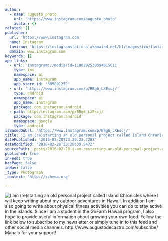 ```yaml
---
author:
  - name: augusto_photo
    url: 'https://www.instagram.com/augusto_photo'
    avatar: {}
related: []
publisher:
  url: 'https://www.instagram.com'
  name: Instagram
  favicon: 'https://instagramstatic-a.akamaihd.net/h1/images/ico/favicon.ico/7cdab0872b15.ico'
  domain: www.instagram.com
keywords: []
app_links:
  - url: 'instagram://media?id=1180202530594015011'
    type: ios
    namespace: ai
    app_name: Instagram
    app_store_id: '389801252'
  - url: 'https://www.instagram.com/p/BBg6_LXEscj/'
    type: android
    namespace: ai
    app_name: Instagram
    package: com.instagram.android
  - path: https/instagram.com/p/BBg6_LXEscj/
    package: com.instagram.android
    namespace: google
    type: android
isBasedOnUrl: 'https://www.instagram.com/p/BBg6_LXEscj/'
title: 'I am (re)starting an old personal project called Island Chronicles where I will keep writing about my outdoor adventures in Hawaii. In addition I am also going to write about physical fitness activities you can do to stay active in the islands. Since I am a student in the GoFarm Hawaii program, I also hope to provide useful information about growing your own food. Follow the link below to subscribe to my newsletter or simply tune in to this feed and other social media channels. http://www.augustodecastro.com/subscribe/ Mahalo for your support!'
datePublished: '2016-02-28T23:29:22.728Z'
dateModified: '2016-02-28T23:28:39.547Z'
sourcePath: _posts/2016-02-28-i-am-restarting-an-old-personal-project-called-island-chro.md
published: true
inFeed: true
hasPage: false
inNav: false
_type: Photograph
_context: 'http://schema.org'

---
```

![I am &lpar;re&rpar;starting an old personal project called Island Chronicles where I will keep writing about my outdoor adventures in Hawaii&period; In addition I am also going to write about physical fitness activities you can do to stay active in the islands&period; Since I am a student in the GoFarm Hawaii program&comma; I also hope to provide useful information about growing your own food&period; Follow the link below to subscribe to my newsletter or simply tune in to this feed and other social media channels&period; http&colon;&sol;&sol;www&period;augustodecastro&period;com&sol;subscribe&sol; Mahalo for your support&excl;](https://scontent.cdninstagram.com/t51.2885-15/s640x640/sh0.08/e35/12555858_533989413448745_969090788_n.jpg?ig_cache_key=MTE4MDIwMjUzMDU5NDAxNTAxMQ%3D%3D.2)